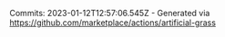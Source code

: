 Commits: 2023-01-12T12:57:06.545Z - Generated via https://github.com/marketplace/actions/artificial-grass
<br>

